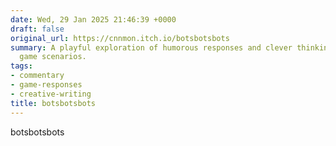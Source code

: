 ```yaml
---
date: Wed, 29 Jan 2025 21:46:39 +0000
draft: false
original_url: https://cnnmon.itch.io/botsbotsbots
summary: A playful exploration of humorous responses and clever thinking in role-playing
  game scenarios.
tags:
- commentary
- game-responses
- creative-writing
title: botsbotsbots
---
```


botsbotsbots